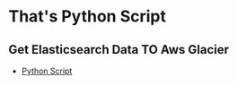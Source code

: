 # That's Python Script

## Get Elasticsearch Data TO Aws Glacier

* [Python Script](elasticsearch_glacier/es_aws.py)
